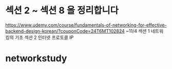 
# 섹션 2 ~ 섹션 8 을 정리합니다
https://www.udemy.com/course/fundamentals-of-networking-for-effective-backend-design-korean/?couponCode=24T6MT102824
~11/4 섹션 1 네트워킹의 기초 
      섹션 2 인터넷 프로토콜 IP





# networkstudy
